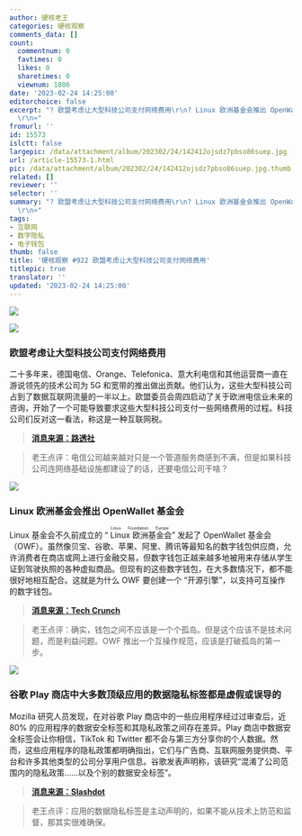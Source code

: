 ```yaml
---
author: 硬核老王
categories: 硬核观察
comments_data: []
count:
  commentnum: 0
  favtimes: 0
  likes: 0
  sharetimes: 0
  viewnum: 1886
date: '2023-02-24 14:25:00'
editorchoice: false
excerpt: "? 欧盟考虑让大型科技公司支付网络费用\r\n? Linux 欧洲基金会推出 OpenWallet 基金会\r\n? 谷歌 Play 商店中大多数顶级应用的数据隐私标签都是虚假或误导的\r\n»
  \r\n»"
fromurl: ''
id: 15573
islctt: false
largepic: /data/attachment/album/202302/24/142412ojsdz7pbso86suep.jpg
url: /article-15573-1.html
pic: /data/attachment/album/202302/24/142412ojsdz7pbso86suep.jpg.thumb.jpg
related: []
reviewer: ''
selector: ''
summary: "? 欧盟考虑让大型科技公司支付网络费用\r\n? Linux 欧洲基金会推出 OpenWallet 基金会\r\n? 谷歌 Play 商店中大多数顶级应用的数据隐私标签都是虚假或误导的\r\n»
  \r\n»"
tags:
- 互联网
- 数字隐私
- 电子钱包
thumb: false
title: '硬核观察 #922 欧盟考虑让大型科技公司支付网络费用'
titlepic: true
translator: ''
updated: '2023-02-24 14:25:00'
---
```


![](/data/attachment/album/202302/24/142412ojsdz7pbso86suep.jpg)


![](/data/attachment/album/202302/24/142421m1wtql9z3z3t6zlu.jpg)


### 欧盟考虑让大型科技公司支付网络费用


二十多年来，德国电信、Orange、Telefonica、意大利电信和其他运营商一直在游说领先的技术公司为 5G 和宽带的推出做出贡献。他们认为，这些大型科技公司占到了数据互联网流量的一半以上。欧盟委员会周四启动了关于欧洲电信业未来的咨询，开始了一个可能导致要求这些大型科技公司支付一些网络费用的过程。科技公司们反对这一看法，称这是一种互联网税。



> 
> **[消息来源：路透社](https://www.reuters.com/technology/eu-eyes-big-tech-it-seeks-feedback-who-should-pay-network-costs-2023-02-23/)**
> 
> 
> 



> 
> 老王点评：电信公司越来越对只是一个管道服务商感到不满，但是如果科技公司连网络基础设施都建设了的话，还要电信公司干啥？
> 
> 
> 


![](/data/attachment/album/202302/24/142432o7vjxj9rr7vjv3rp.jpg)


### Linux 欧洲基金会推出 OpenWallet 基金会


Linux 基金会不久前成立的 “<ruby> Linux 欧洲基金会 <rt>  Linux Foundation Europe </rt></ruby>” 发起了 OpenWallet 基金会（OWF）。虽然像贝宝、谷歌、苹果、阿里、腾讯等最知名的数字钱包供应商，允许消费者在商店或网上进行金融交易，但数字钱包正越来越多地被用来存储从学生证到驾驶执照的各种虚拟商品。但现有的这些数字钱包，在大多数情况下，都不能很好地相互配合。这就是为什么 OWF 要创建一个 “开源引擎”，以支持可互操作的数字钱包。



> 
> **[消息来源：Tech Crunch](https://techcrunch.com/2023/02/23/linux-foundation-europe-launches-the-openwallet-foundation-to-power-interoperable-digital-wallets/)**
> 
> 
> 



> 
> 老王点评：确实，钱包之间不应该是一个个孤岛。但是这个应该不是技术问题，而是利益问题。OWF 推出一个互操作规范，应该是打破孤岛的第一步。
> 
> 
> 


![](/data/attachment/album/202302/24/142445zgxsstxbi5xfiwy9.jpg)


### 谷歌 Play 商店中大多数顶级应用的数据隐私标签都是虚假或误导的


Mozilla 研究人员发现，在对谷歌 Play 商店中的一些应用程序经过过审查后，近 80% 的应用程序的数据安全标签和其隐私政策之间存在差异。Play 商店中数据安全标签会让你相信，TikTok 和 Twitter 都不会与第三方分享你的个人数据。然而，这些应用程序的隐私政策都明确指出，它们与广告商、互联网服务提供商、平台和许多其他类型的公司分享用户信息。谷歌发表声明称，该研究“混淆了公司范围内的隐私政策……以及个别的数据安全标签”。



> 
> **[消息来源：Slashdot](https://yro.slashdot.org/story/23/02/23/1359226/data-privacy-labels-for-most-top-apps-in-google-play-store-are-false-or-misleading-mozilla-study-finds)**
> 
> 
> 



> 
> 老王点评：应用的数据隐私标签是主动声明的，如果不能从技术上防范和监督，那其实很难确保。
> 
> 
>